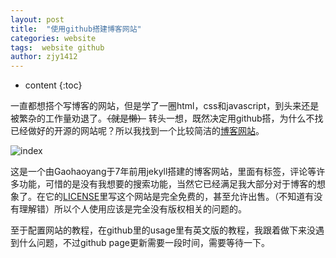 ```yaml
---
layout: post
title:  "使用github搭建博客网站"
categories: website
tags:  website github
author: zjy1412
---
```


* content
{:toc}

一直都想搭个写博客的网站，但是学了一圈html，css和javascript，到头来还是被繁杂的工作量劝退了。~~（就是懒）~~ 转头一想，既然决定用github搭，为什么不找已经做好的开源的网站呢？所以我找到一个比较简洁的[博客网站](https://github.com/Gaohaoyang/gaohaoyang.github.io)。

![index](http://ww3.sinaimg.cn/large/7011d6cfjw1f3bdli86awj211k0oyqen.jpg)

这是一个由Gaohaoyang于7年前用jekyll搭建的博客网站，里面有标签，评论等许多功能，可惜的是没有我想要的搜索功能，当然它已经满足我大部分对于博客的想象了。在它的[LICENSE]()里写这个网站是完全免费的，甚至允许出售。（不知道有没有理解错）所以个人使用应该是完全没有版权相关的问题的。

至于配置网站的教程，在github里的usage里有英文版的教程，我跟着做下来没遇到什么问题，不过github page更新需要一段时间，需要等待一下。